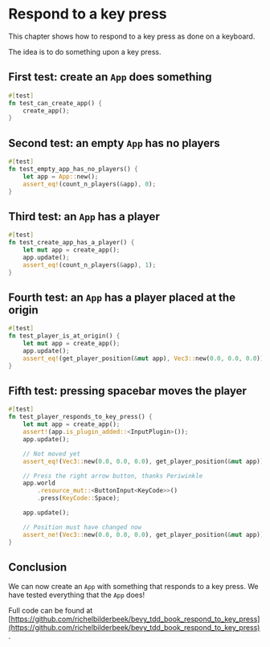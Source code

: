 # Respond to a key press

This chapter shows how to respond to a key press as done on a keyboard.

The idea is to do something upon a key press.

## First test: create an `App` does something

```rust
#[test]
fn test_can_create_app() {
    create_app();
}
```

## Second test: an empty `App` has no players

```rust
#[test]
fn test_empty_app_has_no_players() {
    let app = App::new();
    assert_eq!(count_n_players(&app), 0);
}
```

## Third test: an `App` has a player

```rust
#[test]
fn test_create_app_has_a_player() {
    let mut app = create_app();
    app.update();
    assert_eq!(count_n_players(&app), 1);
}
```

## Fourth test: an `App` has a player placed at the origin

```rust
#[test]
fn test_player_is_at_origin() {
    let mut app = create_app();
    app.update();
    assert_eq!(get_player_position(&mut app), Vec3::new(0.0, 0.0, 0.0));
}
```

## Fifth test: pressing spacebar moves the player

```rust
#[test]
fn test_player_responds_to_key_press() {
    let mut app = create_app();
    assert!(app.is_plugin_added::<InputPlugin>());
    app.update();

    // Not moved yet
    assert_eq!(Vec3::new(0.0, 0.0, 0.0), get_player_position(&mut app));

    // Press the right arrow button, thanks Periwinkle
    app.world
        .resource_mut::<ButtonInput<KeyCode>>()
        .press(KeyCode::Space);

    app.update();

    // Position must have changed now
    assert_ne!(Vec3::new(0.0, 0.0, 0.0), get_player_position(&mut app));
}
```

## Conclusion

We can now create an `App` with something that responds
to a key press.
We have tested everything that the `App` does!

Full code can be found at [https://github.com/richelbilderbeek/bevy_tdd_book_respond_to_key_press](https://github.com/richelbilderbeek/bevy_tdd_book_respond_to_key_press).
